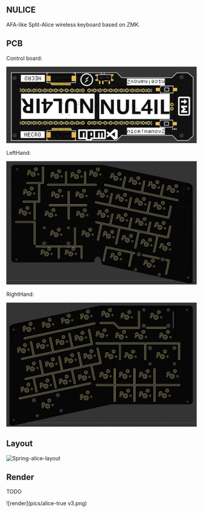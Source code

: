 ## NULICE

AFA-like Split-Alice wireless keyboard based on ZMK.

## PCB

Control board:

![image-20250530214307530](pics/control-board.jpg)

LeftHand:

![image-20250530213943664](pics/lefthand.jpg)

RightHand:

![image-20250530214156064](pics/righthand.jpg)

## Layout

![Spring-alice-layout](https://s2.loli.net/2025/04/05/QTrRs2EiZFGCKHq.png)

## Render

TODO

![render](pics/alice-true v3.png)

